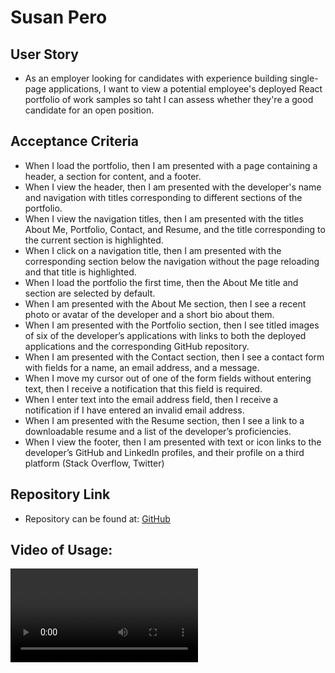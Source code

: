 # Susan Pero

## User Story

- As an employer looking for candidates with experience building single-page applications, I want to view a potential employee's deployed React portfolio of work samples so taht I can assess whether they're a good candidate for an open position.

## Acceptance Criteria

- When I load the portfolio, then I am presented with a page containing a header, a section for content, and a footer.
- When I view the header, then I am presented with the developer's name and navigation with titles corresponding to different sections of the portfolio.
- When I view the navigation titles, then I am presented with the titles About Me, Portfolio, Contact, and Resume, and the title corresponding to the current section is highlighted.
- When I click on a navigation title, then I am presented with the corresponding section below the navigation without the page reloading and that title is highlighted.
- When I load the portfolio the first time, then the About Me title and section are selected by default.
- When I am presented with the About Me section, then I see a recent photo or avatar of the developer and a short bio about them.
- When I am presented with the Portfolio section, then I see titled images of six of the developer’s applications with links to both the deployed applications and the corresponding GitHub repository.
- When I am presented with the Contact section, then I see a contact form with fields for a name, an email address, and a message.
- When I move my cursor out of one of the form fields without entering text, then I receive a notification that this field is required.
- When I enter text into the email address field, then I receive a notification if I have entered an invalid email address.
- When I am presented with the Resume section, then I see a link to a downloadable resume and a list of the developer’s proficiencies.
- When I view the footer, then I am presented with text or icon links to the developer’s GitHub and LinkedIn profiles, and their profile on a third platform (Stack Overflow, Twitter)

## Repository Link

- Repository can be found at:
  [GitHub](https://github.com/susangrace909/SusanPero.git)

## Video of Usage:

![Video](NoteTakerVideo.webm)

